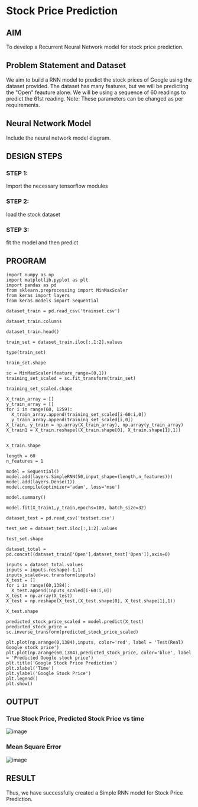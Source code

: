 # Stock Price Prediction

## AIM

To develop a Recurrent Neural Network model for stock price prediction.

## Problem Statement and Dataset
We aim to build a RNN model to predict the stock prices of Google using the dataset provided. The dataset has many features, but we will be predicting the "Open" feauture alone. We will be using a sequence of 60 readings to predict the 61st reading.
Note: These parameters can be changed as per requirements.

## Neural Network Model

Include the neural network model diagram.

## DESIGN STEPS

### STEP 1:
Import the necessary tensorflow modules

### STEP 2:
load the stock dataset
### STEP 3:
fit the model and then predict


## PROGRAM 
```
import numpy as np
import matplotlib.pyplot as plt
import pandas as pd
from sklearn.preprocessing import MinMaxScaler
from keras import layers
from keras.models import Sequential

dataset_train = pd.read_csv('trainset.csv')

dataset_train.columns

dataset_train.head()

train_set = dataset_train.iloc[:,1:2].values

type(train_set)

train_set.shape

sc = MinMaxScaler(feature_range=(0,1))
training_set_scaled = sc.fit_transform(train_set)

training_set_scaled.shape

X_train_array = []
y_train_array = []
for i in range(60, 1259):
  X_train_array.append(training_set_scaled[i-60:i,0])
  y_train_array.append(training_set_scaled[i,0])
X_train, y_train = np.array(X_train_array), np.array(y_train_array)
X_train1 = X_train.reshape((X_train.shape[0], X_train.shape[1],1))


X_train.shape

length = 60
n_features = 1

model = Sequential()
model.add(layers.SimpleRNN(50,input_shape=(length,n_features)))
model.add(layers.Dense(1))
model.compile(optimizer='adam', loss='mse')

model.summary()

model.fit(X_train1,y_train,epochs=100, batch_size=32)

dataset_test = pd.read_csv('testset.csv')

test_set = dataset_test.iloc[:,1:2].values

test_set.shape

dataset_total = pd.concat((dataset_train['Open'],dataset_test['Open']),axis=0)

inputs = dataset_total.values
inputs = inputs.reshape(-1,1)
inputs_scaled=sc.transform(inputs)
X_test = []
for i in range(60,1384):
  X_test.append(inputs_scaled[i-60:i,0])
X_test = np.array(X_test)
X_test = np.reshape(X_test,(X_test.shape[0], X_test.shape[1],1))

X_test.shape

predicted_stock_price_scaled = model.predict(X_test)
predicted_stock_price = sc.inverse_transform(predicted_stock_price_scaled)

plt.plot(np.arange(0,1384),inputs, color='red', label = 'Test(Real) Google stock price')
plt.plot(np.arange(60,1384),predicted_stock_price, color='blue', label = 'Predicted Google stock price')
plt.title('Google Stock Price Prediction')
plt.xlabel('Time')
plt.ylabel('Google Stock Price')
plt.legend()
plt.show()
```



## OUTPUT

### True Stock Price, Predicted Stock Price vs time
![image](https://user-images.githubusercontent.com/103016346/195601885-adbea0be-72c9-4c0d-94dd-0fb15755ed1e.png)




### Mean Square Error

![image](https://user-images.githubusercontent.com/103016346/195602521-e2e11d96-bc5e-4b72-ace1-122c0b844cc2.png)


## RESULT
Thus, we have successfully created a Simple RNN model for Stock Price Prediction.
